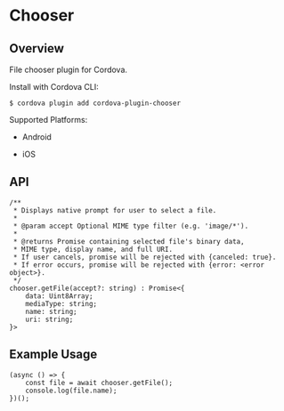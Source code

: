 # Chooser

## Overview

File chooser plugin for Cordova.

Install with Cordova CLI:

	$ cordova plugin add cordova-plugin-chooser

Supported Platforms:

* Android

* iOS

## API

	/**
	 * Displays native prompt for user to select a file.
	 *
	 * @param accept Optional MIME type filter (e.g. 'image/*').
	 *
	 * @returns Promise containing selected file's binary data,
	 * MIME type, display name, and full URI.
	 * If user cancels, promise will be rejected with {canceled: true}.
	 * If error occurs, promise will be rejected with {error: <error object>}.
	 */
	chooser.getFile(accept?: string) : Promise<{
		data: Uint8Array;
		mediaType: string;
		name: string;
		uri: string;
	}>

## Example Usage

	(async () => {
		const file = await chooser.getFile();
		console.log(file.name);
	})();

